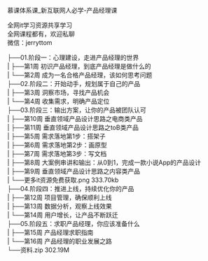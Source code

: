 慕课体系课_新互联网人必学-产品经理课

全网it学习资源共享学习<br>全网课程都有，欢迎私聊<br>微信：jerryttom<br>

├──01.阶段一：心理建设，走进产品经理的世界<br> | ├──第1周 初识产品经理，到底产品经理是做什么的<br> | └──第2周 成为一名合格产品经理，该如何思考问题<br> ├──02.阶段二：开始动手，规划属于自己的产品<br> | ├──第3周 洞察市场，寻找产品机会<br> | └──第4周 收集需求，明确产品定位<br> ├──03.阶段三：输出方案，让你的产品被团队认可<br> | ├──第10周 垂直领域产品设计思路之电商类产品<br> | ├──第11周 垂直领域产品设计思路之toB类产品<br> | ├──第5周 需求落地第1步：搭架子<br> | ├──第6周 需求落地第2步：画原型<br> | ├──第7周 需求落地第3步：写文档<br> | ├──第8周 大案例串讲和输出：从0到1，完成一款小说App的产品设计<br> | ├──第9周 垂直领域产品设计思路之内容类产品<br> | └──更多it资源免费获取.png 333.70kb<br> ├──04.阶段四：推进上线，持续优化你的产品<br> | ├──第12周 项目管理，确保顺利上线<br> | ├──第13周 数据分析，观察上线效果<br> | └──第14周 用户增长，让产品不断跃迁<br> ├──05.阶段五：求职产品经理，你应该准备什么<br> | ├──第15周 产品经理求职指南<br> | └──第16周 产品经理的职业发展之路<br> └──资料.zip 302.19M